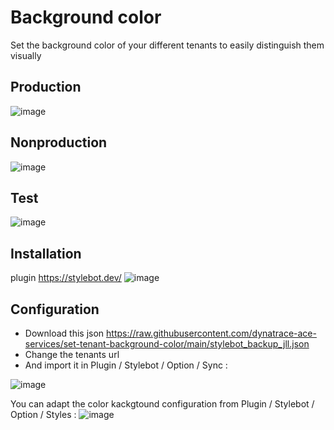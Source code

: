 # Background color 
Set the background color of your different tenants to easily distinguish them visually
## Production 
![image](https://user-images.githubusercontent.com/40337213/168834029-d75d17bd-afda-466d-b303-bad0f3b0a8cd.png)

## Nonproduction
![image](https://user-images.githubusercontent.com/40337213/168834528-b200f23b-8800-439f-9d7d-3d662afbee07.png)

## Test
![image](https://user-images.githubusercontent.com/40337213/168834437-83909267-ad94-4e6b-b4b9-372e38357d59.png)

## Installation 
plugin https://stylebot.dev/
  ![image](https://user-images.githubusercontent.com/40337213/168835180-95b10d6c-c36e-4877-aa57-5949cbd333af.png)

## Configuration
- Download this json https://raw.githubusercontent.com/dynatrace-ace-services/set-tenant-background-color/main/stylebot_backup_jll.json
- Change the tenants url
- And import it in Plugin / Stylebot / Option / Sync : 

![image](https://user-images.githubusercontent.com/40337213/168837079-ff3ff2ac-eace-4652-9154-f81ab3a4138c.png)

You can adapt the color kackgtound configuration from Plugin / Stylebot / Option / Styles  : 
![image](https://user-images.githubusercontent.com/40337213/168836573-abc2b624-1ca0-482a-aceb-23561a4cde79.png)

